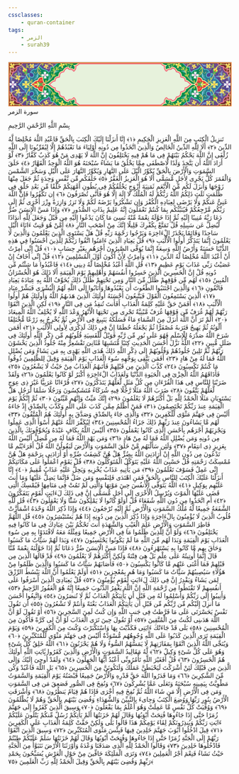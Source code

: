 ```yaml
---
cssclasses:
    - quran-container
tags:
    - الزمر
    - surah39
---
```

<div class="quran-container">
<span class="second-border"></span>
<span class="border"></span>
<div class="head-container">
<img src="https://raw.githubusercontent.com/LORDyyyyy/obsidian-the_quran_vault/main/src/webview/surah_head.png" height=100>
<div class="surah-name">
<span class="surah-name-fnt">سورة الزمر</span>
</div>
</div>
<div class="quran-content">
<div class="name-of-god"> <p> بِسْمِ اللَّهِ الرَّحْمَنِ الرَّحِيمِ </p></div>
<p>
<span class="sign" id="f1">تَنزِيلُ الْكِتَبِ مِنَ اللَّهِ الْعَزِيزِ الْحَكِيمِ <span>﴿</span>١<span>﴾</span></span>
<span class="sign" id="f2">إِنَّا أَنزَلْنَا إِلَيْكَ الْكِتَبَ بِالْحَقِّ فَاعْبُدِ اللَّهَ مُخْلِصًا لَّهُ الدِّينَ <span>﴿</span>٢<span>﴾</span></span>
<span class="sign" id="f3">أَلَا لِلَّهِ الدِّينُ الْخَالِصُ وَالَّذِينَ اتَّخَذُوا مِن دُونِهِ أَوْلِيَاءَ مَا نَعْبُدُهُمْ إِلَّا لِيُقَرِّبُونَا إِلَى اللَّهِ زُلْفَى إِنَّ اللَّهَ يَحْكُمُ بَيْنَهُمْ فِى مَا هُمْ فِيهِ يَخْتَلِفُونَ إِنَّ اللَّهَ لَا يَهْدِى مَنْ هُوَ كَذِبٌ كَفَّارٌ <span>﴿</span>٣<span>﴾</span></span>
<span class="sign" id="f4">لَّوْ أَرَادَ اللَّهُ أَن يَتَّخِذَ وَلَدًا لَّاصْطَفَى مِمَّا يَخْلُقُ مَا يَشَاءُ سُبْحَنَهُ هُوَ اللَّهُ الْوَحِدُ الْقَهَّارُ <span>﴿</span>٤<span>﴾</span></span>
<span class="sign" id="f5">خَلَقَ السَّمَوَتِ وَالْأَرْضَ بِالْحَقِّ يُكَوِّرُ الَّيْلَ عَلَى النَّهَارِ وَيُكَوِّرُ النَّهَارَ عَلَى الَّيْلِ وَسَخَّرَ الشَّمْسَ وَالْقَمَرَ كُلٌّ يَجْرِى لِأَجَلٍ مُّسَمًّى أَلَا هُوَ الْعَزِيزُ الْغَفَّرُ <span>﴿</span>٥<span>﴾</span></span>
<span class="sign" id="f6">خَلَقَكُم مِّن نَّفْسٍ وَحِدَةٍ ثُمَّ جَعَلَ مِنْهَا زَوْجَهَا وَأَنزَلَ لَكُم مِّنَ الْأَنْعَمِ ثَمَنِيَةَ أَزْوَجٍ يَخْلُقُكُمْ فِى بُطُونِ أُمَّهَتِكُمْ خَلْقًا مِّن بَعْدِ خَلْقٍ فِى ظُلُمَتٍ ثَلَثٍ ذَلِكُمُ اللَّهُ رَبُّكُمْ لَهُ الْمُلْكُ لَا إِلَهَ إِلَّا هُوَ فَأَنَّى تُصْرَفُونَ <span>﴿</span>٦<span>﴾</span></span>
<span class="sign" id="f7">إِن تَكْفُرُوا فَإِنَّ اللَّهَ غَنِىٌّ عَنكُمْ وَلَا يَرْضَى لِعِبَادِهِ الْكُفْرَ وَإِن تَشْكُرُوا يَرْضَهُ لَكُمْ وَلَا تَزِرُ وَازِرَةٌ وِزْرَ أُخْرَى ثُمَّ إِلَى رَبِّكُم مَّرْجِعُكُمْ فَيُنَبِّئُكُم بِمَا كُنتُمْ تَعْمَلُونَ إِنَّهُ عَلِيمٌ بِذَاتِ الصُّدُورِ <span>﴿</span>٧<span>﴾</span></span>
<span class="sign" id="f8">وَإِذَا مَسَّ الْإِنسَنَ ضُرٌّ دَعَا رَبَّهُ مُنِيبًا إِلَيْهِ ثُمَّ إِذَا خَوَّلَهُ نِعْمَةً مِّنْهُ نَسِىَ مَا كَانَ يَدْعُوا إِلَيْهِ مِن قَبْلُ وَجَعَلَ لِلَّهِ أَندَادًا لِّيُضِلَّ عَن سَبِيلِهِ قُلْ تَمَتَّعْ بِكُفْرِكَ قَلِيلًا إِنَّكَ مِنْ أَصْحَبِ النَّارِ <span>﴿</span>٨<span>﴾</span></span>
<span class="sign" id="f9">أَمَّنْ هُوَ قَنِتٌ ءَانَاءَ الَّيْلِ سَاجِدًا وَقَائِمًا يَحْذَرُ الْءَاخِرَةَ وَيَرْجُوا رَحْمَةَ رَبِّهِ قُلْ هَلْ يَسْتَوِى الَّذِينَ يَعْلَمُونَ وَالَّذِينَ لَا يَعْلَمُونَ إِنَّمَا يَتَذَكَّرُ أُولُوا الْأَلْبَبِ <span>﴿</span>٩<span>﴾</span></span>
<span class="sign" id="f10">قُلْ يَعِبَادِ الَّذِينَ ءَامَنُوا اتَّقُوا رَبَّكُمْ لِلَّذِينَ أَحْسَنُوا فِى هَذِهِ الدُّنْيَا حَسَنَةٌ وَأَرْضُ اللَّهِ وَسِعَةٌ إِنَّمَا يُوَفَّى الصَّبِرُونَ أَجْرَهُم بِغَيْرِ حِسَابٍ <span>﴿</span>١۰<span>﴾</span></span>
<span class="sign" id="f11">قُلْ إِنِّى أُمِرْتُ أَنْ أَعْبُدَ اللَّهَ مُخْلِصًا لَّهُ الدِّينَ <span>﴿</span>١١<span>﴾</span></span>
<span class="sign" id="f12">وَأُمِرْتُ لِأَنْ أَكُونَ أَوَّلَ الْمُسْلِمِينَ <span>﴿</span>١٢<span>﴾</span></span>
<span class="sign" id="f13">قُلْ إِنِّى أَخَافُ إِنْ عَصَيْتُ رَبِّى عَذَابَ يَوْمٍ عَظِيمٍ <span>﴿</span>١٣<span>﴾</span></span>
<span class="sign" id="f14">قُلِ اللَّهَ أَعْبُدُ مُخْلِصًا لَّهُ دِينِى <span>﴿</span>١٤<span>﴾</span></span>
<span class="sign" id="f15">فَاعْبُدُوا مَا شِئْتُم مِّن دُونِهِ قُلْ إِنَّ الْخَسِرِينَ الَّذِينَ خَسِرُوا أَنفُسَهُمْ وَأَهْلِيهِمْ يَوْمَ الْقِيَمَةِ أَلَا ذَلِكَ هُوَ الْخُسْرَانُ الْمُبِينُ <span>﴿</span>١٥<span>﴾</span></span>
<span class="sign" id="f16">لَهُم مِّن فَوْقِهِمْ ظُلَلٌ مِّنَ النَّارِ وَمِن تَحْتِهِمْ ظُلَلٌ ذَلِكَ يُخَوِّفُ اللَّهُ بِهِ عِبَادَهُ يَعِبَادِ فَاتَّقُونِ <span>﴿</span>١٦<span>﴾</span></span>
<span class="sign" id="f17">وَالَّذِينَ اجْتَنَبُوا الطَّغُوتَ أَن يَعْبُدُوهَا وَأَنَابُوا إِلَى اللَّهِ لَهُمُ الْبُشْرَى فَبَشِّرْ عِبَادِ <span>﴿</span>١٧<span>﴾</span></span>
<span class="sign" id="f18">الَّذِينَ يَسْتَمِعُونَ الْقَوْلَ فَيَتَّبِعُونَ أَحْسَنَهُ أُولَئِكَ الَّذِينَ هَدَىهُمُ اللَّهُ وَأُولَئِكَ هُمْ أُولُوا الْأَلْبَبِ <span>﴿</span>١٨<span>﴾</span></span>
<span class="sign" id="f19">أَفَمَنْ حَقَّ عَلَيْهِ كَلِمَةُ الْعَذَابِ أَفَأَنتَ تُنقِذُ مَن فِى النَّارِ <span>﴿</span>١٩<span>﴾</span></span>
<span class="sign" id="f20">لَكِنِ الَّذِينَ اتَّقَوْا رَبَّهُمْ لَهُمْ غُرَفٌ مِّن فَوْقِهَا غُرَفٌ مَّبْنِيَّةٌ تَجْرِى مِن تَحْتِهَا الْأَنْهَرُ وَعْدَ اللَّهِ لَا يُخْلِفُ اللَّهُ الْمِيعَادَ <span>﴿</span>٢۰<span>﴾</span></span>
<span class="sign" id="f21">أَلَمْ تَرَ أَنَّ اللَّهَ أَنزَلَ مِنَ السَّمَاءِ مَاءً فَسَلَكَهُ يَنَبِيعَ فِى الْأَرْضِ ثُمَّ يُخْرِجُ بِهِ زَرْعًا مُّخْتَلِفًا أَلْوَنُهُ ثُمَّ يَهِيجُ فَتَرَىهُ مُصْفَرًّا ثُمَّ يَجْعَلُهُ حُطَمًا إِنَّ فِى ذَلِكَ لَذِكْرَى لِأُولِى الْأَلْبَبِ <span>﴿</span>٢١<span>﴾</span></span>
<span class="sign" id="f22">أَفَمَن شَرَحَ اللَّهُ صَدْرَهُ لِلْإِسْلَمِ فَهُوَ عَلَى نُورٍ مِّن رَّبِّهِ فَوَيْلٌ لِّلْقَسِيَةِ قُلُوبُهُم مِّن ذِكْرِ اللَّهِ أُولَئِكَ فِى ضَلَلٍ مُّبِينٍ <span>﴿</span>٢٢<span>﴾</span></span>
<span class="sign" id="f23">اللَّهُ نَزَّلَ أَحْسَنَ الْحَدِيثِ كِتَبًا مُّتَشَبِهًا مَّثَانِىَ تَقْشَعِرُّ مِنْهُ جُلُودُ الَّذِينَ يَخْشَوْنَ رَبَّهُمْ ثُمَّ تَلِينُ جُلُودُهُمْ وَقُلُوبُهُمْ إِلَى ذِكْرِ اللَّهِ ذَلِكَ هُدَى اللَّهِ يَهْدِى بِهِ مَن يَشَاءُ وَمَن يُضْلِلِ اللَّهُ فَمَا لَهُ مِنْ هَادٍ <span>﴿</span>٢٣<span>﴾</span></span>
<span class="sign" id="f24">أَفَمَن يَتَّقِى بِوَجْهِهِ سُوءَ الْعَذَابِ يَوْمَ الْقِيَمَةِ وَقِيلَ لِلظَّلِمِينَ ذُوقُوا مَا كُنتُمْ تَكْسِبُونَ <span>﴿</span>٢٤<span>﴾</span></span>
<span class="sign" id="f25">كَذَّبَ الَّذِينَ مِن قَبْلِهِمْ فَأَتَىهُمُ الْعَذَابُ مِنْ حَيْثُ لَا يَشْعُرُونَ <span>﴿</span>٢٥<span>﴾</span></span>
<span class="sign" id="f26">فَأَذَاقَهُمُ اللَّهُ الْخِزْىَ فِى الْحَيَوةِ الدُّنْيَا وَلَعَذَابُ الْءَاخِرَةِ أَكْبَرُ لَوْ كَانُوا يَعْلَمُونَ <span>﴿</span>٢٦<span>﴾</span></span>
<span class="sign" id="f27">وَلَقَدْ ضَرَبْنَا لِلنَّاسِ فِى هَذَا الْقُرْءَانِ مِن كُلِّ مَثَلٍ لَّعَلَّهُمْ يَتَذَكَّرُونَ <span>﴿</span>٢٧<span>﴾</span></span>
<span class="sign" id="f28">قُرْءَانًا عَرَبِيًّا غَيْرَ ذِى عِوَجٍ لَّعَلَّهُمْ يَتَّقُونَ <span>﴿</span>٢٨<span>﴾</span></span>
<span class="sign" id="f29">ضَرَبَ اللَّهُ مَثَلًا رَّجُلًا فِيهِ شُرَكَاءُ مُتَشَكِسُونَ وَرَجُلًا سَلَمًا لِّرَجُلٍ هَلْ يَسْتَوِيَانِ مَثَلًا الْحَمْدُ لِلَّهِ بَلْ أَكْثَرُهُمْ لَا يَعْلَمُونَ <span>﴿</span>٢٩<span>﴾</span></span>
<span class="sign" id="f30">إِنَّكَ مَيِّتٌ وَإِنَّهُم مَّيِّتُونَ <span>﴿</span>٣۰<span>﴾</span></span>
<span class="sign" id="f31">ثُمَّ إِنَّكُمْ يَوْمَ الْقِيَمَةِ عِندَ رَبِّكُمْ تَخْتَصِمُونَ <span>﴿</span>٣١<span>﴾</span></span>
<span class="sign" id="f32">فَمَنْ أَظْلَمُ مِمَّن كَذَبَ عَلَى اللَّهِ وَكَذَّبَ بِالصِّدْقِ إِذْ جَاءَهُ أَلَيْسَ فِى جَهَنَّمَ مَثْوًى لِّلْكَفِرِينَ <span>﴿</span>٣٢<span>﴾</span></span>
<span class="sign" id="f33">وَالَّذِى جَاءَ بِالصِّدْقِ وَصَدَّقَ بِهِ أُولَئِكَ هُمُ الْمُتَّقُونَ <span>﴿</span>٣٣<span>﴾</span></span>
<span class="sign" id="f34">لَهُم مَّا يَشَاءُونَ عِندَ رَبِّهِمْ ذَلِكَ جَزَاءُ الْمُحْسِنِينَ <span>﴿</span>٣٤<span>﴾</span></span>
<span class="sign" id="f35">لِيُكَفِّرَ اللَّهُ عَنْهُمْ أَسْوَأَ الَّذِى عَمِلُوا وَيَجْزِيَهُمْ أَجْرَهُم بِأَحْسَنِ الَّذِى كَانُوا يَعْمَلُونَ <span>﴿</span>٣٥<span>﴾</span></span>
<span class="sign" id="f36">أَلَيْسَ اللَّهُ بِكَافٍ عَبْدَهُ وَيُخَوِّفُونَكَ بِالَّذِينَ مِن دُونِهِ وَمَن يُضْلِلِ اللَّهُ فَمَا لَهُ مِنْ هَادٍ <span>﴿</span>٣٦<span>﴾</span></span>
<span class="sign" id="f37">وَمَن يَهْدِ اللَّهُ فَمَا لَهُ مِن مُّضِلٍّ أَلَيْسَ اللَّهُ بِعَزِيزٍ ذِى انتِقَامٍ <span>﴿</span>٣٧<span>﴾</span></span>
<span class="sign" id="f38">وَلَئِن سَأَلْتَهُم مَّنْ خَلَقَ السَّمَوَتِ وَالْأَرْضَ لَيَقُولُنَّ اللَّهُ قُلْ أَفَرَءَيْتُم مَّا تَدْعُونَ مِن دُونِ اللَّهِ إِنْ أَرَادَنِىَ اللَّهُ بِضُرٍّ هَلْ هُنَّ كَشِفَتُ ضُرِّهِ أَوْ أَرَادَنِى بِرَحْمَةٍ هَلْ هُنَّ مُمْسِكَتُ رَحْمَتِهِ قُلْ حَسْبِىَ اللَّهُ عَلَيْهِ يَتَوَكَّلُ الْمُتَوَكِّلُونَ <span>﴿</span>٣٨<span>﴾</span></span>
<span class="sign" id="f39">قُلْ يَقَوْمِ اعْمَلُوا عَلَى مَكَانَتِكُمْ إِنِّى عَمِلٌ فَسَوْفَ تَعْلَمُونَ <span>﴿</span>٣٩<span>﴾</span></span>
<span class="sign" id="f40">مَن يَأْتِيهِ عَذَابٌ يُخْزِيهِ وَيَحِلُّ عَلَيْهِ عَذَابٌ مُّقِيمٌ <span>﴿</span>٤۰<span>﴾</span></span>
<span class="sign" id="f41">إِنَّا أَنزَلْنَا عَلَيْكَ الْكِتَبَ لِلنَّاسِ بِالْحَقِّ فَمَنِ اهْتَدَى فَلِنَفْسِهِ وَمَن ضَلَّ فَإِنَّمَا يَضِلُّ عَلَيْهَا وَمَا أَنتَ عَلَيْهِم بِوَكِيلٍ <span>﴿</span>٤١<span>﴾</span></span>
<span class="sign" id="f42">اللَّهُ يَتَوَفَّى الْأَنفُسَ حِينَ مَوْتِهَا وَالَّتِى لَمْ تَمُتْ فِى مَنَامِهَا فَيُمْسِكُ الَّتِى قَضَى عَلَيْهَا الْمَوْتَ وَيُرْسِلُ الْأُخْرَى إِلَى أَجَلٍ مُّسَمًّى إِنَّ فِى ذَلِكَ لَءَايَتٍ لِّقَوْمٍ يَتَفَكَّرُونَ <span>﴿</span>٤٢<span>﴾</span></span>
<span class="sign" id="f43">أَمِ اتَّخَذُوا مِن دُونِ اللَّهِ شُفَعَاءَ قُلْ أَوَلَوْ كَانُوا لَا يَمْلِكُونَ شَئًْا وَلَا يَعْقِلُونَ <span>﴿</span>٤٣<span>﴾</span></span>
<span class="sign" id="f44">قُل لِّلَّهِ الشَّفَعَةُ جَمِيعًا لَّهُ مُلْكُ السَّمَوَتِ وَالْأَرْضِ ثُمَّ إِلَيْهِ تُرْجَعُونَ <span>﴿</span>٤٤<span>﴾</span></span>
<span class="sign" id="f45">وَإِذَا ذُكِرَ اللَّهُ وَحْدَهُ اشْمَأَزَّتْ قُلُوبُ الَّذِينَ لَا يُؤْمِنُونَ بِالْءَاخِرَةِ وَإِذَا ذُكِرَ الَّذِينَ مِن دُونِهِ إِذَا هُمْ يَسْتَبْشِرُونَ <span>﴿</span>٤٥<span>﴾</span></span>
<span class="sign" id="f46">قُلِ اللَّهُمَّ فَاطِرَ السَّمَوَتِ وَالْأَرْضِ عَلِمَ الْغَيْبِ وَالشَّهَدَةِ أَنتَ تَحْكُمُ بَيْنَ عِبَادِكَ فِى مَا كَانُوا فِيهِ يَخْتَلِفُونَ <span>﴿</span>٤٦<span>﴾</span></span>
<span class="sign" id="f47">وَلَوْ أَنَّ لِلَّذِينَ ظَلَمُوا مَا فِى الْأَرْضِ جَمِيعًا وَمِثْلَهُ مَعَهُ لَافْتَدَوْا بِهِ مِن سُوءِ الْعَذَابِ يَوْمَ الْقِيَمَةِ وَبَدَا لَهُم مِّنَ اللَّهِ مَا لَمْ يَكُونُوا يَحْتَسِبُونَ <span>﴿</span>٤٧<span>﴾</span></span>
<span class="sign" id="f48">وَبَدَا لَهُمْ سَئَِّاتُ مَا كَسَبُوا وَحَاقَ بِهِم مَّا كَانُوا بِهِ يَسْتَهْزِءُونَ <span>﴿</span>٤٨<span>﴾</span></span>
<span class="sign" id="f49">فَإِذَا مَسَّ الْإِنسَنَ ضُرٌّ دَعَانَا ثُمَّ إِذَا خَوَّلْنَهُ نِعْمَةً مِّنَّا قَالَ إِنَّمَا أُوتِيتُهُ عَلَى عِلْمٍ بَلْ هِىَ فِتْنَةٌ وَلَكِنَّ أَكْثَرَهُمْ لَا يَعْلَمُونَ <span>﴿</span>٤٩<span>﴾</span></span>
<span class="sign" id="f50">قَدْ قَالَهَا الَّذِينَ مِن قَبْلِهِمْ فَمَا أَغْنَى عَنْهُم مَّا كَانُوا يَكْسِبُونَ <span>﴿</span>٥۰<span>﴾</span></span>
<span class="sign" id="f51">فَأَصَابَهُمْ سَئَِّاتُ مَا كَسَبُوا وَالَّذِينَ ظَلَمُوا مِنْ هَؤُلَاءِ سَيُصِيبُهُمْ سَئَِّاتُ مَا كَسَبُوا وَمَا هُم بِمُعْجِزِينَ <span>﴿</span>٥١<span>﴾</span></span>
<span class="sign" id="f52">أَوَلَمْ يَعْلَمُوا أَنَّ اللَّهَ يَبْسُطُ الرِّزْقَ لِمَن يَشَاءُ وَيَقْدِرُ إِنَّ فِى ذَلِكَ لَءَايَتٍ لِّقَوْمٍ يُؤْمِنُونَ <span>﴿</span>٥٢<span>﴾</span></span>
<span class="sign" id="f53">قُلْ يَعِبَادِىَ الَّذِينَ أَسْرَفُوا عَلَى أَنفُسِهِمْ لَا تَقْنَطُوا مِن رَّحْمَةِ اللَّهِ إِنَّ اللَّهَ يَغْفِرُ الذُّنُوبَ جَمِيعًا إِنَّهُ هُوَ الْغَفُورُ الرَّحِيمُ <span>﴿</span>٥٣<span>﴾</span></span>
<span class="sign" id="f54">وَأَنِيبُوا إِلَى رَبِّكُمْ وَأَسْلِمُوا لَهُ مِن قَبْلِ أَن يَأْتِيَكُمُ الْعَذَابُ ثُمَّ لَا تُنصَرُونَ <span>﴿</span>٥٤<span>﴾</span></span>
<span class="sign" id="f55">وَاتَّبِعُوا أَحْسَنَ مَا أُنزِلَ إِلَيْكُم مِّن رَّبِّكُم مِّن قَبْلِ أَن يَأْتِيَكُمُ الْعَذَابُ بَغْتَةً وَأَنتُمْ لَا تَشْعُرُونَ <span>﴿</span>٥٥<span>﴾</span></span>
<span class="sign" id="f56">أَن تَقُولَ نَفْسٌ يَحَسْرَتَى عَلَى مَا فَرَّطتُ فِى جَنبِ اللَّهِ وَإِن كُنتُ لَمِنَ السَّخِرِينَ <span>﴿</span>٥٦<span>﴾</span></span>
<span class="sign" id="f57">أَوْ تَقُولَ لَوْ أَنَّ اللَّهَ هَدَىنِى لَكُنتُ مِنَ الْمُتَّقِينَ <span>﴿</span>٥٧<span>﴾</span></span>
<span class="sign" id="f58">أَوْ تَقُولَ حِينَ تَرَى الْعَذَابَ لَوْ أَنَّ لِى كَرَّةً فَأَكُونَ مِنَ الْمُحْسِنِينَ <span>﴿</span>٥٨<span>﴾</span></span>
<span class="sign" id="f59">بَلَى قَدْ جَاءَتْكَ ءَايَتِى فَكَذَّبْتَ بِهَا وَاسْتَكْبَرْتَ وَكُنتَ مِنَ الْكَفِرِينَ <span>﴿</span>٥٩<span>﴾</span></span>
<span class="sign" id="f60">وَيَوْمَ الْقِيَمَةِ تَرَى الَّذِينَ كَذَبُوا عَلَى اللَّهِ وُجُوهُهُم مُّسْوَدَّةٌ أَلَيْسَ فِى جَهَنَّمَ مَثْوًى لِّلْمُتَكَبِّرِينَ <span>﴿</span>٦۰<span>﴾</span></span>
<span class="sign" id="f61">وَيُنَجِّى اللَّهُ الَّذِينَ اتَّقَوْا بِمَفَازَتِهِمْ لَا يَمَسُّهُمُ السُّوءُ وَلَا هُمْ يَحْزَنُونَ <span>﴿</span>٦١<span>﴾</span></span>
<span class="sign" id="f62">اللَّهُ خَلِقُ كُلِّ شَىْءٍ وَهُوَ عَلَى كُلِّ شَىْءٍ وَكِيلٌ <span>﴿</span>٦٢<span>﴾</span></span>
<span class="sign" id="f63">لَّهُ مَقَالِيدُ السَّمَوَتِ وَالْأَرْضِ وَالَّذِينَ كَفَرُوا بَِٔايَتِ اللَّهِ أُولَئِكَ هُمُ الْخَسِرُونَ <span>﴿</span>٦٣<span>﴾</span></span>
<span class="sign" id="f64">قُلْ أَفَغَيْرَ اللَّهِ تَأْمُرُونِّى أَعْبُدُ أَيُّهَا الْجَهِلُونَ <span>﴿</span>٦٤<span>﴾</span></span>
<span class="sign" id="f65">وَلَقَدْ أُوحِىَ إِلَيْكَ وَإِلَى الَّذِينَ مِن قَبْلِكَ لَئِنْ أَشْرَكْتَ لَيَحْبَطَنَّ عَمَلُكَ وَلَتَكُونَنَّ مِنَ الْخَسِرِينَ <span>﴿</span>٦٥<span>﴾</span></span>
<span class="sign" id="f66">بَلِ اللَّهَ فَاعْبُدْ وَكُن مِّنَ الشَّكِرِينَ <span>﴿</span>٦٦<span>﴾</span></span>
<span class="sign" id="f67">وَمَا قَدَرُوا اللَّهَ حَقَّ قَدْرِهِ وَالْأَرْضُ جَمِيعًا قَبْضَتُهُ يَوْمَ الْقِيَمَةِ وَالسَّمَوَتُ مَطْوِيَّتٌ بِيَمِينِهِ سُبْحَنَهُ وَتَعَلَى عَمَّا يُشْرِكُونَ <span>﴿</span>٦٧<span>﴾</span></span>
<span class="sign" id="f68">وَنُفِخَ فِى الصُّورِ فَصَعِقَ مَن فِى السَّمَوَتِ وَمَن فِى الْأَرْضِ إِلَّا مَن شَاءَ اللَّهُ ثُمَّ نُفِخَ فِيهِ أُخْرَى فَإِذَا هُمْ قِيَامٌ يَنظُرُونَ <span>﴿</span>٦٨<span>﴾</span></span>
<span class="sign" id="f69">وَأَشْرَقَتِ الْأَرْضُ بِنُورِ رَبِّهَا وَوُضِعَ الْكِتَبُ وَجِاىءَ بِالنَّبِيِّنَ وَالشُّهَدَاءِ وَقُضِىَ بَيْنَهُم بِالْحَقِّ وَهُمْ لَا يُظْلَمُونَ <span>﴿</span>٦٩<span>﴾</span></span>
<span class="sign" id="f70">وَوُفِّيَتْ كُلُّ نَفْسٍ مَّا عَمِلَتْ وَهُوَ أَعْلَمُ بِمَا يَفْعَلُونَ <span>﴿</span>٧۰<span>﴾</span></span>
<span class="sign" id="f71">وَسِيقَ الَّذِينَ كَفَرُوا إِلَى جَهَنَّمَ زُمَرًا حَتَّى إِذَا جَاءُوهَا فُتِحَتْ أَبْوَبُهَا وَقَالَ لَهُمْ خَزَنَتُهَا أَلَمْ يَأْتِكُمْ رُسُلٌ مِّنكُمْ يَتْلُونَ عَلَيْكُمْ ءَايَتِ رَبِّكُمْ وَيُنذِرُونَكُمْ لِقَاءَ يَوْمِكُمْ هَذَا قَالُوا بَلَى وَلَكِنْ حَقَّتْ كَلِمَةُ الْعَذَابِ عَلَى الْكَفِرِينَ <span>﴿</span>٧١<span>﴾</span></span>
<span class="sign" id="f72">قِيلَ ادْخُلُوا أَبْوَبَ جَهَنَّمَ خَلِدِينَ فِيهَا فَبِئْسَ مَثْوَى الْمُتَكَبِّرِينَ <span>﴿</span>٧٢<span>﴾</span></span>
<span class="sign" id="f73">وَسِيقَ الَّذِينَ اتَّقَوْا رَبَّهُمْ إِلَى الْجَنَّةِ زُمَرًا حَتَّى إِذَا جَاءُوهَا وَفُتِحَتْ أَبْوَبُهَا وَقَالَ لَهُمْ خَزَنَتُهَا سَلَمٌ عَلَيْكُمْ طِبْتُمْ فَادْخُلُوهَا خَلِدِينَ <span>﴿</span>٧٣<span>﴾</span></span>
<span class="sign" id="f74">وَقَالُوا الْحَمْدُ لِلَّهِ الَّذِى صَدَقَنَا وَعْدَهُ وَأَوْرَثَنَا الْأَرْضَ نَتَبَوَّأُ مِنَ الْجَنَّةِ حَيْثُ نَشَاءُ فَنِعْمَ أَجْرُ الْعَمِلِينَ <span>﴿</span>٧٤<span>﴾</span></span>
<span class="sign" id="f75">وَتَرَى الْمَلَئِكَةَ حَافِّينَ مِنْ حَوْلِ الْعَرْشِ يُسَبِّحُونَ بِحَمْدِ رَبِّهِمْ وَقُضِىَ بَيْنَهُم بِالْحَقِّ وَقِيلَ الْحَمْدُ لِلَّهِ رَبِّ الْعَلَمِينَ <span>﴿</span>٧٥<span>﴾</span></span>

</p>
</div>
<span class="border" style="margin-top:25px;"></span>
<span class="second-border-bottom"></span>
</div>
